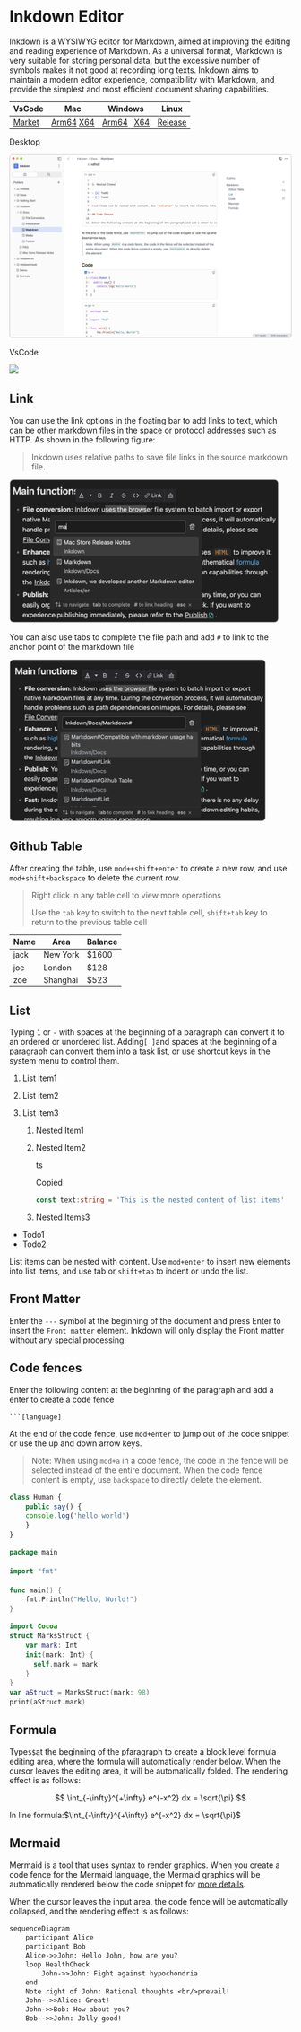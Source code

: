 # Inkdown Editor

Inkdown is a WYSIWYG editor for Markdown, aimed at improving the editing and reading experience of Markdown. As a universal format, Markdown is very suitable for storing personal data, but the excessive number of symbols makes it not good at recording long texts. Inkdown aims to maintain a modern editor experience, compatibility with Markdown, and provide the simplest and most efficient document sharing capabilities.

| VsCode                                                                         | Mac                                                                                                                                                                                 | Windows                                                                                                                                                                               | Linux                                                          |
| ------------------------------------------------------------------------------ | ----------------------------------------------------------------------------------------------------------------------------------------------------------------------------------- | ------------------------------------------------------------------------------------------------------------------------------------------------------------------------------------- | -------------------------------------------------------------- |
| [Market](https://marketplace.visualstudio.com/items?itemName=1943time.inkdown) | [Arm64](https://github.com/1943time/inkdown/releases/latest/download/Inkdown-mac-arm64.dmg) [X64](https://github.com/1943time/inkdown/releases/latest/download/Inkdown-mac-x64.dmg) | [Arm64](https://github.com/1943time/inkdown/releases/latest/download/Inkdown-win-arm64.exe)   [X64](https://github.com/1943time/inkdown/releases/latest/download/Inkdown-win-x64.exe) | [Release](https://github.com/1943time/inkdown/releases/latest) |

Desktop

![](../.images/sqifkUbfvYL2pg4.png)

VsCode

![](.images/ZCuwR91nG1WeRW9.png)

## Link

You can use the link options in the floating bar to add links to text, which can be other markdown files in the space or protocol addresses such as HTTP. As shown in the following figure:

> Inkdown uses relative paths to save file links in the source markdown file.

<img src="../.images/wcrsMkfWN8xXrAX.png" alt="" height="256" />

You can also use tabs to complete the file path and add `#` to link to the anchor point of the markdown file

<img src="../.images/td89oNzg4FWfmL3.png" alt="" height="289" />

## Github Table

After creating the table, use `mod++shift+enter` to create a new row, and use `mod+shift+backspace` to delete the current row.

> Right click in any table cell to view more operations
> 
> Use the `tab` key to switch to the next table cell, `shift+tab` key to return to the previous table cell

| Name | Area     | Balance |
| ---- | -------- | ------- |
| jack | New York | $1600   |
| joe  | London   | $128    |
| zoe  | Shanghai | $523    |

## List

Typing `1` or `-` with spaces at the beginning of a paragraph can convert it to an ordered or unordered list. Adding`[ ]`and spaces at the beginning of a paragraph can convert them into a task list, or use shortcut keys in the system menu to control them.

1. List item1
2. List item2
3. List item3

   1. Nested Item1
   2. Nested Item2

      ts

      Copied

      ```ts
      const text:string = 'This is the nested content of list items'
      ```

   3. Nested Items3


- Todo1
- Todo2

List items can be nested with content. Use `mod+enter` to insert new elements into list items, and use tab or `shift+tab` to indent or undo the list.

## Front Matter

Enter the `---` symbol at the beginning of the document and press Enter to insert the `Front matter` element. Inkdown will only display the Front matter without any special processing.

## Code fences

Enter the following content at the beginning of the paragraph and add a enter to create a code fence

````
```[language]
````

At the end of the code fence, use `mod+enter` to jump out of the code snippet or use the up and down arrow keys.

> Note: When using `mod+a` in a code fence, the code in the fence will be selected instead of the entire document. When the code fence content is empty, use `backspace` to directly delete the element.

```ts
class Human {
	public say() { 
    console.log('hello world')
	}
}
```

```go
package main

import "fmt"

func main() {
    fmt.Println("Hello, World!")
}
```

```swift
import Cocoa
struct MarksStruct {
    var mark: Int
    init(mark: Int) {
      self.mark = mark
    }
}
var aStruct = MarksStruct(mark: 98)
print(aStruct.mark)
```

## Formula

Type`$$`at the beginning of the pfaragraph to create a block level formula editing area, where the formula will automatically render below. When the cursor leaves the editing area, it will be automatically folded. The rendering effect is as follows:

$$
\int_{-\infty}^{+\infty} e^{-x^2} dx = \sqrt{\pi}
$$

In line formula:$\int_{-\infty}^{+\infty} e^{-x^2} dx = \sqrt{\pi}$

## Mermaid

Mermaid is a tool that uses syntax to render graphics. When you create a code fence for the Mermaid language, the Mermaid graphics will be automatically rendered below the code snippet for [more details](https://mermaid.js.org/).

When the cursor leaves the input area, the code fence will be automatically collapsed, and the rendering effect is as follows:

```mermaid
sequenceDiagram
    participant Alice
    participant Bob
    Alice->>John: Hello John, how are you?
    loop HealthCheck
        John->>John: Fight against hypochondria
    end
    Note right of John: Rational thoughts <br/>prevail!
    John-->>Alice: Great!
    John->>Bob: How about you?
    Bob-->>John: Jolly good!
```